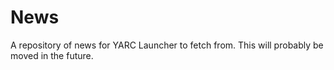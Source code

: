 # News
A repository of news for YARC Launcher to fetch from. This will probably be moved in the future.
